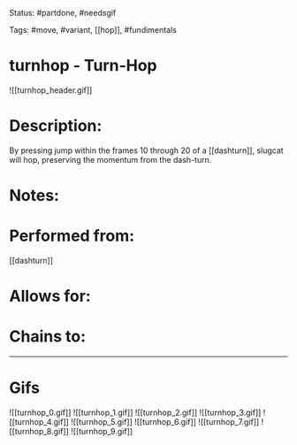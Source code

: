 Status: #partdone, #needsgif

Tags: #move, #variant, [[hop]], #fundimentals

# turnhop - Turn-Hop
![[turnhop_header.gif]]
# Description:
By pressing jump within the frames 10 through 20 of a [[dashturn]], slugcat will hop, preserving the momentum from the dash-turn.

# Notes:


# Performed from:
[[dashturn]]

# Allows for:


# Chains to:


___
# Gifs
![[turnhop_0.gif]]
![[turnhop_1.gif]]
![[turnhop_2.gif]]
![[turnhop_3.gif]]
![[turnhop_4.gif]]
![[turnhop_5.gif]]
![[turnhop_6.gif]]
![[turnhop_7.gif]]
![[turnhop_8.gif]]
![[turnhop_9.gif]]
